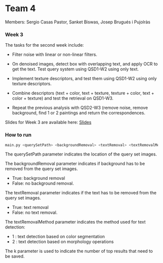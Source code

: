 # Team 4

Members: Sergio Casas Pastor, Sanket Biswas, Josep Brugués i Pujolràs

### Week 3

The tasks for the second week include:

* Filter noise with linear or non-linear filters.
* On denoised images, detect box with overlapping text, and apply OCR to get the text. Test query system using QSD1-W2 using only text.
* Implement texture descriptors, and test them using QSD1-W2 using only texture descriptors.
* Combine descriptors (text + color, text + texture, texture + color, text + color + texture) and test the retrieval on QSD1-W3.

* Repeat the previous analysis with QSD2-W3 (remove noise, remove background, find 1 or 2 paintings and return the correspondences.


Slides for Week 3 are available here: [Slides](https://drive.google.com/open?id=1oaOwgYm6ZvufTF3qXziYM_mJLN3E2yK4jtHCWR7Y84Q)

### How to run

```sh
main.py <querySetPath> <backgroundRemoval> <textRemoval> <textRemovalMethod> <k> 
```

The querySetPath parameter indicates the location of the query set images.

The backgroundRemoval parameter indicates if background has to be removed from the query set images. 
* True: background removal
* False: no background removal.

The textRemoval parameter indicates if the text has to be removed from the query set images. 
* True: text removal 
* False: no text removal.

The textRemovalMethod parameter indicates the method used for text detection:
* 1 : text detection based on color segmentation
* 2 : text detection based on morphology operations

The k parameter is used to indicate the number of top results that need to be saved.
